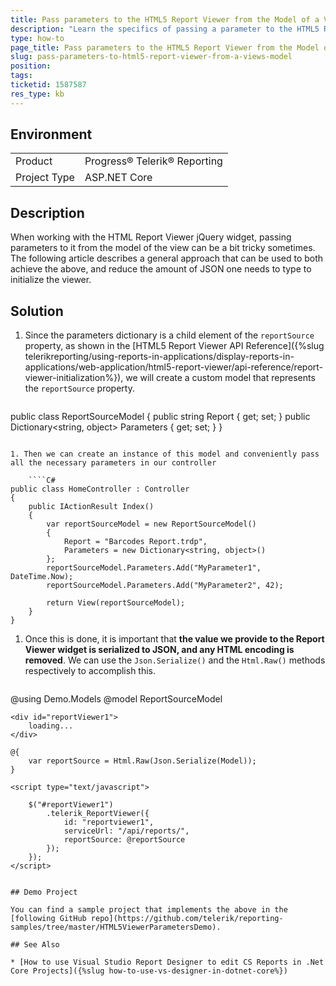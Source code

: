 ```yaml
---
title: Pass parameters to the HTML5 Report Viewer from the Model of a View
description: "Learn the specifics of passing a parameter to the HTML5 Report Viewer from the Model of a View"
type: how-to
page_title: Pass parameters to the HTML5 Report Viewer from the Model of a View
slug: pass-parameters-to-html5-report-viewer-from-a-views-model
position: 
tags: 
ticketid: 1587587
res_type: kb
---
```


## Environment
<table>
	<tbody>
		<tr>
			<td>Product</td>
			<td>Progress® Telerik® Reporting</td>
		</tr>
		<tr>
			<td>Project Type</td>
			<td>ASP.NET Core</td>
		</tr>
	</tbody>
</table>


## Description
When working with the HTML Report Viewer jQuery widget, passing parameters to it from the model of the view can be a bit tricky sometimes.
The following article describes a general approach that can be used to both achieve the above, and reduce the amount of JSON one needs to type to initialize the viewer.

## Solution
1. Since the parameters dictionary is a child element of the `reportSource` property, as shown in the [HTML5 Report Viewer API Reference]({%slug telerikreporting/using-reports-in-applications/display-reports-in-applications/web-application/html5-report-viewer/api-reference/report-viewer-initialization%}), we will create a custom model that represents the `reportSource` property.

	````C#
public class ReportSourceModel
{
	public string Report { get; set; }
	public Dictionary<string, object> Parameters { get; set; }
}
````

1. Then we can create an instance of this model and conveniently pass all the necessary parameters in our controller

	````C#
public class HomeController : Controller
{
	public IActionResult Index()
	{
		var reportSourceModel = new ReportSourceModel()
		{
			Report = "Barcodes Report.trdp",
			Parameters = new Dictionary<string, object>()
		};
		reportSourceModel.Parameters.Add("MyParameter1", DateTime.Now);
		reportSourceModel.Parameters.Add("MyParameter2", 42);
	
		return View(reportSourceModel);
	}
}
````


1. Once this is done, it is important that **the value we provide to the Report Viewer widget is serialized to JSON, and any HTML encoding is removed**. We can use the `Json.Serialize()` and the `Html.Raw()` methods respectively to accomplish this.

	````HTML
@using Demo.Models
	@model ReportSourceModel

	<div id="reportViewer1">
		loading...
	</div>

	@{
		var reportSource = Html.Raw(Json.Serialize(Model));
	}

	<script type="text/javascript">

		$("#reportViewer1")
			.telerik_ReportViewer({
				id: "reportviewer1",
				serviceUrl: "/api/reports/",
				reportSource: @reportSource
			});
		});
	</script>
````

## Demo Project

You can find a sample project that implements the above in the [following GitHub repo](https://github.com/telerik/reporting-samples/tree/master/HTML5ViewerParametersDemo).

## See Also

* [How to use Visual Studio Report Designer to edit CS Reports in .Net Core Projects]({%slug how-to-use-vs-designer-in-dotnet-core%})
